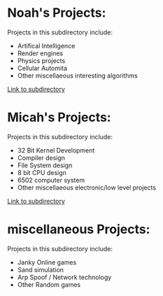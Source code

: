 # Noah's Projects:

Projects in this subdirectory include: 
- Artifical Intelligence
- Render engines
- Physics projects
- Cellular Automita
- Other miscellaeous interesting algorithms

[Link to subdirectory](/Noah/NoahProjectsEntry.md)

# Micah's Projects:

Projects in this subdirectory include: 
- 32 Bit Kernel Development
- Compiler design
- File System design
- 8 bit CPU design
- 6502 computer system
- Other miscellaeous electronic/low level projects

[Link to subdirectory](/Micah/MicahProjectsEntry.md)

# miscellaneous Projects:

Projects in this subdirectory include:
- Janky Online games
- Sand simulation
- Arp Spoof / Network technology
- Other Random games



